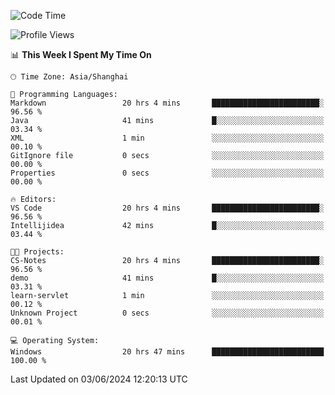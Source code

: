<!--START_SECTION:waka-->
![Code Time](http://img.shields.io/badge/Code%20Time-1%2C739%20hrs%2035%20mins-blue)

![Profile Views](http://img.shields.io/badge/Profile%20Views-2-blue)

📊 **This Week I Spent My Time On** 

```text
🕑︎ Time Zone: Asia/Shanghai

💬 Programming Languages: 
Markdown                 20 hrs 4 mins       ████████████████████████░   96.56 % 
Java                     41 mins             █░░░░░░░░░░░░░░░░░░░░░░░░   03.34 % 
XML                      1 min               ░░░░░░░░░░░░░░░░░░░░░░░░░   00.10 % 
GitIgnore file           0 secs              ░░░░░░░░░░░░░░░░░░░░░░░░░   00.00 % 
Properties               0 secs              ░░░░░░░░░░░░░░░░░░░░░░░░░   00.00 % 

🔥 Editors: 
VS Code                  20 hrs 4 mins       ████████████████████████░   96.56 % 
Intellijidea             42 mins             █░░░░░░░░░░░░░░░░░░░░░░░░   03.44 % 

🐱‍💻 Projects: 
CS-Notes                 20 hrs 4 mins       ████████████████████████░   96.56 % 
demo                     41 mins             █░░░░░░░░░░░░░░░░░░░░░░░░   03.31 % 
learn-servlet            1 min               ░░░░░░░░░░░░░░░░░░░░░░░░░   00.12 % 
Unknown Project          0 secs              ░░░░░░░░░░░░░░░░░░░░░░░░░   00.01 % 

💻 Operating System: 
Windows                  20 hrs 47 mins      █████████████████████████   100.00 % 
```


 Last Updated on 03/06/2024 12:20:13 UTC
<!--END_SECTION:waka-->